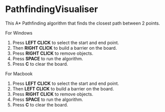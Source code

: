 # PathfindingVisualiser

This A* Pathfinding algorithm that finds the closest path between 2 points.

For Windows
1. Press **LEFT CLICK** to select the start and end point. <br />
2. Then **RIGHT CLICK** to build a barrier on the board. <br />
3. Press **RIGHT CLICK** to remove objects. <br />
4. Press **SPACE** to run the algorithm. <br />
5. Press **C** to clear the board.

For Macbook
1. Press **LEFT CLICK** to select the start and end point. <br />
2. Then **LEFT CLICK** to build a barrier on the board. <br />
3. Press **RIGHT CLICK** to remove objects. <br />
4. Press **SPACE** to run the algorithm. <br />
5. Press **C** to clear the board.

